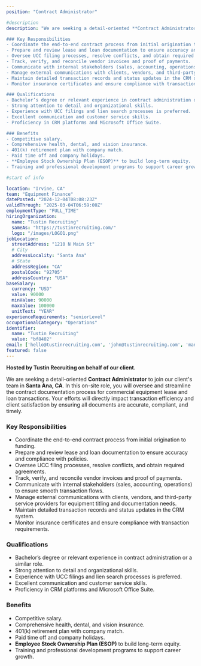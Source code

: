 ```yaml
---
position: "Contract Administrator"

#description
description: "We are seeking a detail-oriented **Contract Administrator** to join our client's team in **Santa Ana, CA**. In this on-site role, you will oversee and streamline the contract documentation process for commercial equipment lease and loan transactions. Your efforts will directly impact transaction efficiency and client satisfaction by ensuring all documents are accurate, compliant, and timely.  

### Key Responsibilities
- Coordinate the end-to-end contract process from initial origination to funding.  
- Prepare and review lease and loan documentation to ensure accuracy and compliance with policies.  
- Oversee UCC filing processes, resolve conflicts, and obtain required agreements.  
- Track, verify, and reconcile vendor invoices and proof of payments.  
- Communicate with internal stakeholders (sales, accounting, operations) to ensure smooth transaction flows.  
- Manage external communications with clients, vendors, and third-party service providers for equipment titling and documentation needs.  
- Maintain detailed transaction records and status updates in the CRM system.  
- Monitor insurance certificates and ensure compliance with transaction requirements.  

### Qualifications
- Bachelor’s degree or relevant experience in contract administration or a similar role.  
- Strong attention to detail and organizational skills.  
- Experience with UCC filings and lien search processes is preferred.  
- Excellent communication and customer service skills.  
- Proficiency in CRM platforms and Microsoft Office Suite.  

### Benefits
- Competitive salary.  
- Comprehensive health, dental, and vision insurance.  
- 401(k) retirement plan with company match.  
- Paid time off and company holidays.  
- **Employee Stock Ownership Plan (ESOP)** to build long-term equity.  
- Training and professional development programs to support career growth."

#start of info

location: "Irvine, CA"
team: "Equipment Finance"
datePosted: "2024-12-04T08:08:23Z"
validThrough: "2025-03-04T06:59:00Z"
employmentType: "FULL_TIME"
hiringOrganization: 
  name: "Tustin Recruiting"
  sameAs: "https://tustinrecruiting.com/"
  logo: "/images/LOGO1.png"
jobLocation:
  streetAddress: "1210 N Main St"
  # City
  addressLocality: "Santa Ana"
  # State
  addressRegion: "CA"
  postalCode: "92705"
  addressCountry: "USA"
baseSalary:
  currency: "USD"
  value: 90000
  minValue: 90000
  maxValue: 100000
  unitText: "YEAR"
experienceRequirements: "seniorLevel"
occupationalCategory: "Operations"
identifier:
  name: "Tustin Recruiting"
  value: "bf8402"   
email: ['hello@tustinrecruiting.com', 'john@tustinrecruiting.com', 'manatal.119+candidate@mail.manatal.com']
featured: false
---
```


**Hosted by Tustin Recruiting on behalf of our client.**  

We are seeking a detail-oriented **Contract Administrator** to join our client's team in **Santa Ana, CA**. In this on-site role, you will oversee and streamline the contract documentation process for commercial equipment lease and loan transactions. Your efforts will directly impact transaction efficiency and client satisfaction by ensuring all documents are accurate, compliant, and timely.  

### Key Responsibilities
- Coordinate the end-to-end contract process from initial origination to funding.  
- Prepare and review lease and loan documentation to ensure accuracy and compliance with policies.  
- Oversee UCC filing processes, resolve conflicts, and obtain required agreements.  
- Track, verify, and reconcile vendor invoices and proof of payments.  
- Communicate with internal stakeholders (sales, accounting, operations) to ensure smooth transaction flows.  
- Manage external communications with clients, vendors, and third-party service providers for equipment titling and documentation needs.  
- Maintain detailed transaction records and status updates in the CRM system.  
- Monitor insurance certificates and ensure compliance with transaction requirements.  

### Qualifications
- Bachelor’s degree or relevant experience in contract administration or a similar role.  
- Strong attention to detail and organizational skills.  
- Experience with UCC filings and lien search processes is preferred.  
- Excellent communication and customer service skills.  
- Proficiency in CRM platforms and Microsoft Office Suite.  

### Benefits
- Competitive salary.  
- Comprehensive health, dental, and vision insurance.  
- 401(k) retirement plan with company match.  
- Paid time off and company holidays.  
- **Employee Stock Ownership Plan (ESOP)** to build long-term equity.  
- Training and professional development programs to support career growth.  
